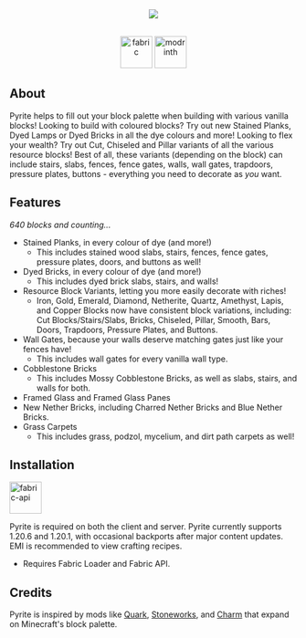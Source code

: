 <div align='center'><img  src='https://github.com/cassiancc/Pyrite/assets/106419675/5307c101-0b87-4d0e-b4a0-7778e7ce64be'></div>


<div align='center'>
  <br>

<a href='https://modrinth.com/mod/fabric-api'><img alt="fabric" height="56" src="https://cdn.jsdelivr.net/npm/@intergrav/devins-badges@3/assets/cozy/supported/fabric_vector.svg"></a>
<a href='https://modrinth.com/mod/pyrite'><img alt="modrinth" height="56" src="https://cdn.jsdelivr.net/npm/@intergrav/devins-badges@3/assets/cozy/available/modrinth_vector.svg"></a>

</div>

## About
Pyrite helps to fill out your block palette when building with various vanilla blocks! Looking to build with coloured blocks? Try out new Stained Planks, Dyed Lamps or Dyed Bricks in all the dye colours and more! Looking to flex your wealth? Try out Cut, Chiseled and Pillar variants of all the various resource blocks! Best of all, these variants (depending on the block) can include stairs, slabs, fences, fence gates, walls, wall gates, trapdoors, pressure plates, buttons - everything you need to decorate as _you_ want. 

## Features
_640 blocks and counting..._
- Stained Planks, in every colour of dye (and more!)
  - This includes stained wood slabs, stairs, fences, fence gates, pressure plates, doors, and buttons as well!
- Dyed Bricks, in every colour of dye (and more!)
  - This includes dyed brick slabs, stairs, and walls!
- Resource Block Variants, letting you more easily decorate with riches!
  - Iron, Gold, Emerald, Diamond, Netherite, Quartz, Amethyst, Lapis, and Copper Blocks now have consistent block variations, including: Cut Blocks/Stairs/Slabs, Bricks, Chiseled, Pillar, Smooth, Bars, Doors, Trapdoors, Pressure Plates, and Buttons.
- Wall Gates, because your walls deserve matching gates just like your fences have!
  - This includes wall gates for every vanilla wall type.
- Cobblestone Bricks
  - This includes Mossy Cobblestone Bricks, as well as slabs, stairs, and walls for both.
- Framed Glass and Framed Glass Panes
- New Nether Bricks, including Charred Nether Bricks and Blue Nether Bricks.
- Grass Carpets
  - This includes grass, podzol, mycelium, and dirt path carpets as well!

## Installation
<a href="https://modrinth.com/mod/fabric-api"><img alt="fabric-api" height="56" src="https://cdn.jsdelivr.net/npm/@intergrav/devins-badges@3/assets/cozy/requires/fabric-api_vector.svg"></a>

Pyrite is required on both the client and server. Pyrite currently supports 1.20.6 and 1.20.1, with occasional backports after major content updates. EMI is recommended to view crafting recipes.
- Requires Fabric Loader and Fabric API.

## Credits
Pyrite is inspired by mods like [Quark](https://quarkmod.net), [Stoneworks](https://modrinth.com/mod/stoneworks), and [Charm](https://modrinth.com/mod/charm) that expand on Minecraft's block palette.
